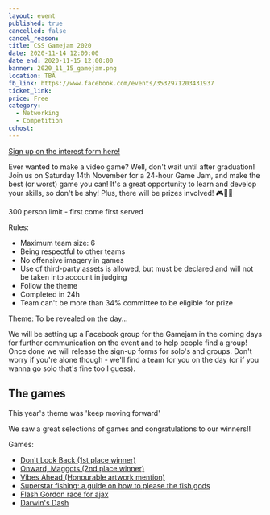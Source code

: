 ```yaml
---
layout: event
published: true
cancelled: false
cancel_reason:
title: CSS Gamejam 2020
date: 2020-11-14 12:00:00
date_end: 2020-11-15 12:00:00
banner: 2020_11_15_gamejam.png
location: TBA
fb_link: https://www.facebook.com/events/3532971203431937
ticket_link:
price: Free
category:
  - Networking
  - Competition
cohost:
---
```


[Sign up on the interest form here!](https://forms.office.com/Pages/ResponsePage.aspx?id=MH_ksn3NTkql2rGM8aQVG1vDYW46YQRJrt65gWTSmZdUQ01BSTROWFNMTTJTWlJWSTczU0c0SkRUTi4u)

Ever wanted to make a video game? Well, don't wait until after graduation! Join us on Saturday 14th November for a 24-hour Game Jam, and make the best (or worst) game you can! It's a great opportunity to learn and develop your skills, so don't be shy! Plus, there will be prizes involved! 🎮👾💖

300 person limit - first come first served

Rules:
* Maximum team size: 6
* Being respectful to other teams
* No offensive imagery in games
* Use of third-party assets is allowed, but must be declared and will not be taken into account in judging
* Follow the theme
* Completed in 24h
* Team can't be more than 34% committee to be eligible for prize

Theme: To be revealed on the day...

We will be setting up a Facebook group for the Gamejam in the coming days for further communication on the event and to help people find a group! Once done we will release the sign-up forms for solo's and groups. Don't worry if you're alone though - we'll find a team for you on the day (or if you wanna go solo that's fine too I guess).

## The games
This year's theme was 'keep moving forward'

We saw a great selections of games and congratulations to our winners!!

Games:
- [Don't Look Back (1st place winner)](https://brexterity.itch.io/dont-look-back)
- [Onward, Maggots (2nd place winner)](https://motehue.itch.io/onward-maggots)
- [Vibes Ahead (Honourable artwork mention)](https://vibes.danjones.dev)
- [Superstar fishing: a guide on how to please the fish gods](https://baconstuff.xyz/cssxewb/)
- [Flash Gordon race for ajax](https://leversoftware.itch.io/flash-gordon-race-for-ajax)
- [Darwin's Dash](https://skyrah1.github.io/Darwin-s-Dash-Build/)
